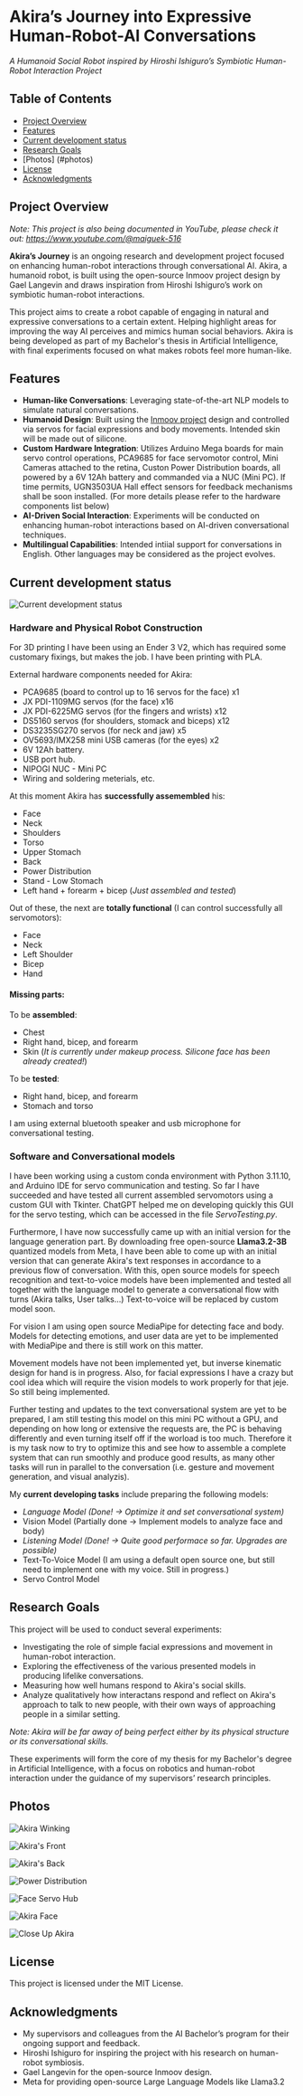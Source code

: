 # Akira’s Journey into Expressive Human-Robot-AI Conversations

_A Humanoid Social Robot inspired by Hiroshi Ishiguro’s Symbiotic Human-Robot Interaction Project_

## Table of Contents
- [Project Overview](#project-overview)
- [Features](#features)
- [Current development status](#current-development-status)
- [Research Goals](#research-goals)
- [Photos] (#photos)
- [License](#license)
- [Acknowledgments](#acknowledgements)

## Project Overview

_Note: This project is also being documented in YouTube, please check it out: https://www.youtube.com/@maiguek-516_

**Akira’s Journey** is an ongoing research and development project focused on enhancing human-robot interactions through conversational AI. Akira, a humanoid robot, is built using the open-source Inmoov project design by Gael Langevin and draws inspiration from Hiroshi Ishiguro’s work on symbiotic human-robot interactions.

This project aims to create a robot capable of engaging in natural and expressive conversations to a certain extent. Helping highlight areas for improving the way AI perceives and mimics human social behaviors. Akira is being developed as part of my Bachelor's thesis in Artificial Intelligence, with final experiments focused on what makes robots feel more human-like.

## Features
- **Human-like Conversations**: Leveraging state-of-the-art NLP models to simulate natural conversations.
- **Humanoid Design**: Built using the [Inmoov project](https://inmoov.fr/) design and controlled via servos for facial expressions and body movements. Intended skin will be made out of silicone.
- **Custom Hardware Integration**: Utilizes Arduino Mega boards for main servo control operations, PCA9685 for face servomotor control, Mini Cameras attached to the retina, Custon Power Distribution boards, all powered by a 6V 12Ah battery and commanded via a NUC (Mini PC). If time permits, UGN3503UA Hall effect sensors for feedback mechanisms shall be soon installed. (For more details please refer to the hardware components list below) 
- **AI-Driven Social Interaction**: Experiments will be conducted on enhancing human-robot interactions based on AI-driven conversational techniques.
- **Multilingual Capabilities**: Intended intiial support for conversations in English. Other languages may be considered as the project evolves.

## Current development status

![Current development status](./media/IMG_4875.jpg)

### Hardware and Physical Robot Construction

For 3D printing I have been using an Ender 3 V2, which has required some customary fixings, but makes the job. I have been printing with PLA.

External hardware components needed for Akira:

- PCA9685 (board to control up to 16 servos for the face) x1
- JX PDI-1109MG servos (for the face) x16
- JX PDI-6225MG servos (for the fingers and wrists) x12
- DS5160 servos (for shoulders, stomack and biceps) x12
- DS3235SG270 servos (for neck and jaw) x5
- OV5693/IMX258 mini USB cameras (for the eyes) x2
- 6V 12Ah battery.
- USB port hub.
- NIPOGI NUC - Mini PC
- Wiring and soldering meterials, etc.

At this moment Akira has **successfully assemembled** his:
- Face
- Neck
- Shoulders
- Torso
- Upper Stomach
- Back
- Power Distribution
- Stand - Low Stomach
- Left hand + forearm + bicep (_Just assembled and tested_)

Out of these, the next are **totally functional** (I can control successfully all servomotors):
- Face
- Neck
- Left Shoulder
- Bicep
- Hand

#### Missing parts:

To be **assembled**:
- Chest
- Right hand, bicep, and forearm
- Skin (_It is currently under makeup process. Silicone face has been already created!_)

To be **tested**:
- Right hand, bicep, and forearm
- Stomach and torso

I am using external bluetooth speaker and usb microphone for conversational testing.

### Software and Conversational models

I have been working using a custom conda environment with Python 3.11.10, and Arduino IDE for servo communication and testing. So far I have succeeded and have tested all current assembled servomotors using a custom GUI with Tkinter. ChatGPT helped me on developing quickly this GUI for the servo testing, which can be accessed in the file _ServoTesting.py_.

Furthermore, I have now successfully came up with an initial version for the language generation part. By downloading free open-source **Llama3.2-3B** quantized models from Meta, I have been able to come up with an initial version that can generate Akira's text responses in accordance to a previous flow of conversation. With this, open source models for speech recognition and text-to-voice models have been implemented and tested all together with the language model to generate a conversational flow with turns (Akira talks, User talks...) Text-to-voice will be replaced by custom model soon.

For vision I am using open source MediaPipe for detecting face and body. Models for detecting emotions, and user data are yet to be implemented with MediaPipe and there is still work on this matter. 

Movement models have not been implemented yet, but inverse kinematic design for hand is in progress. Also, for facial expressions I have a crazy but cool idea which will require the vision models to work properly for that jeje. So still being implemented.

Further testing and updates to the text conversational system are yet to be prepared, I am still testing this model on this mini PC without a GPU, and depending on how long or extensive the requests are, the PC is behaving differently and even turning itself off if the worload is too much. Therefore it is my task now to try to optimize this and see how to assemble a complete system that can run smoothly and produce good results, as many other tasks will run in parallel to the conversation (i.e. gesture and movement generation, and visual analyzis).

My **current developing tasks** include preparing the following models:
- _Language Model (Done! -> Optimize it and set conversational system)_
- Vision Model (Partially done -> Implement models to analyze face and body)
- _Listening Model (Done! -> Quite good performace so far. Upgrades are possible)_
- Text-To-Voice Model (I am using a default open source one, but still need to implement one with my voice. Still in progress.)
- Servo Control Model

## Research Goals

This project will be used to conduct several experiments:

- Investigating the role of simple facial expressions and movement in human-robot interaction.
- Exploring the effectiveness of the various presented models in producing lifelike conversations.
- Measuring how well humans respond to Akira's social skills. 
- Analyze qualitatively how interactans respond and reflect on Akira's approach to talk to new people, with their own ways of approaching people in a similar setting.

_Note: Akira will be far away of being perfect either by its physical structure or its conversational skills._

These experiments will form the core of my thesis for my Bachelor's degree in Artificial Intelligence, with a focus on robotics and human-robot interaction under the guidance of my supervisors’ research principles.

## Photos

![Akira Winking](./media/IMG_4697.png)

![Akira's Front](./media/IMG_4715.png)

![Akira's Back](./media/IMG_4716.png)

![Power Distribution](./media/IMG_4717.png)

![Face Servo Hub](./media/IMG_4718.png)

![Akira Face](./media/IMG_4719.png)

![Close Up Akira](./media/IMG_4720.png)

## License

This project is licensed under the MIT License.

## Acknowledgments
- My supervisors and colleagues from the AI Bachelor’s program for their ongoing support and feedback.
- Hiroshi Ishiguro for inspiring the project with his research on human-robot symbiosis.
- Gael Langevin for the open-source Inmoov design.
- Meta for providing open-source Large Language Models like Llama3.2
    
